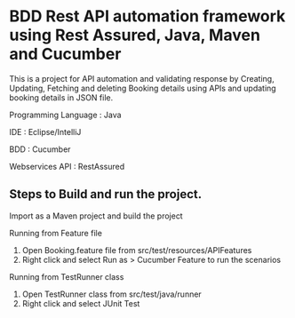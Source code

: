 # BDD Rest API automation framework using Rest Assured, Java, Maven and Cucumber

This is a project for API automation and validating response by Creating, Updating, Fetching and deleting Booking details 
using APIs and updating booking details in JSON file.

Programming Language : Java

IDE : Eclipse/IntelliJ

BDD : Cucumber

Webservices API : RestAssured

## Steps to Build and run the project.

Import as a Maven project and build the project

Running from Feature file
1. Open Booking.feature file from src/test/resources/APIFeatures
2. Right click and select Run as > Cucumber Feature to run the scenarios

Running from TestRunner class
1. Open TestRunner class from src/test/java/runner
2. Right click and select JUnit Test
